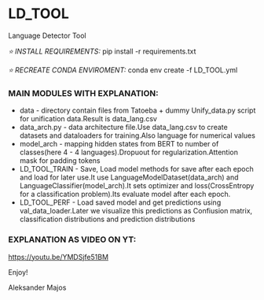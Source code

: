 # LD_TOOL
Language Detector Tool

*⭐️ INSTALL REQUIREMENTS:*
pip install -r requirements.txt

*⭐️ RECREATE CONDA ENVIROMENT:*
conda env create -f LD_TOOL.yml

### MAIN MODULES WITH EXPLANATION:
* data - directory contain files from Tatoeba + dummy Unify_data.py script for unification data.Result is data_lang.csv
* data_arch.py - data architecture file.Use data_lang.csv to create datasets and dataloaders for training.Also language for numerical values
* model_arch - mapping hidden states from BERT to number of classes(here 4 - 4 languages).Dropuout for regularization.Attention mask for padding tokens
* LD_TOOL_TRAIN - Save, Load model methods for save after each epoch and load for later use.It use LanguageModelDataset(data_arch) and LanguageClassifier(model_arch).It sets optimizer and loss(CrossEntropy for a classification problem).Its evaluate model after each epoch.
* LD_TOOL_PERF - Load saved model and get predictions using val_data_loader.Later we visualize this predictions as Confiusion matrix, classification distributions and prediction distributions 

### EXPLANATION AS VIDEO ON YT:
https://youtu.be/YMDSjfe51BM

Enjoy!

Aleksander Majos